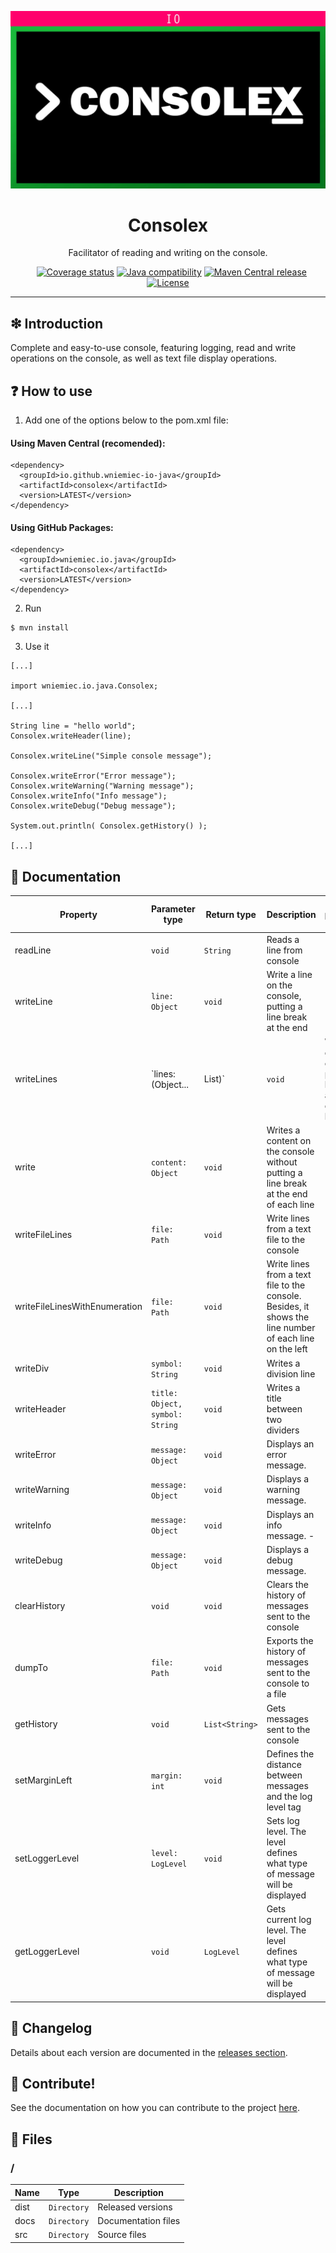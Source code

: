 ![](https://github.com/wniemiec-io-java/consolex/blob/master/docs/img/logo/logo.jpg)

<h1 align='center'>Consolex</h1>
<p align='center'>Facilitator of reading and writing on the console.</p>
<p align="center">
	<a href="https://github.com/wniemiec-io-java/consolex/actions/workflows/windows.yml"><img src="https://github.com/wniemiec-io-java/consolex/actions/workflows/windows.yml/badge.svg" alt=""></a>
	<a href="https://github.com/wniemiec-io-java/consolex/actions/workflows/macos.yml"><img src="https://github.com/wniemiec-io-java/consolex/actions/workflows/macos.yml/badge.svg" alt=""></a>
	<a href="https://github.com/wniemiec-io-java/consolex/actions/workflows/ubuntu.yml"><img src="https://github.com/wniemiec-io-java/consolex/actions/workflows/ubuntu.yml/badge.svg" alt=""></a>
	<a href="https://codecov.io/gh/wniemiec-io-java/consolex"><img src="https://codecov.io/gh/wniemiec-io-java/consolex/branch/master/graph/badge.svg?token=R2SFS4SP86" alt="Coverage status"></a>
	<a href="http://java.oracle.com"><img src="https://img.shields.io/badge/java-11+-D0008F.svg" alt="Java compatibility"></a>
	<a href="https://mvnrepository.com/artifact/io.github.wniemiec-io-java/consolex"><img src="https://img.shields.io/maven-central/v/io.github.wniemiec-io-java/consolex" alt="Maven Central release"></a>
	<a href="https://github.com/wniemiec-io-java/consolex/blob/master/LICENSE"><img src="https://img.shields.io/github/license/wniemiec-io-java/consolex" alt="License"></a>
</p>
<hr />

## ❇ Introduction
Complete and easy-to-use console, featuring logging, read and write operations on the console, as well as text file display operations.

## ❓ How to use
1. Add one of the options below to the pom.xml file: 

#### Using Maven Central (recomended):
```
<dependency>
  <groupId>io.github.wniemiec-io-java</groupId>
  <artifactId>consolex</artifactId>
  <version>LATEST</version>
</dependency>
```

#### Using GitHub Packages:
```
<dependency>
  <groupId>wniemiec.io.java</groupId>
  <artifactId>consolex</artifactId>
  <version>LATEST</version>
</dependency>
```

2. Run
```
$ mvn install
```

3. Use it
```
[...]

import wniemiec.io.java.Consolex;

[...]

String line = "hello world";
Consolex.writeHeader(line);

Consolex.writeLine("Simple console message");

Consolex.writeError("Error message");
Consolex.writeWarning("Warning message");
Consolex.writeInfo("Info message");
Consolex.writeDebug("Debug message");

System.out.println( Consolex.getHistory() );

[...]
```

## 📖 Documentation
|        Property        |Parameter type|Return type|Description|Default parameter value|
|----------------|-------------------------------|-----|------------------------|--------|
|readLine |`void`|`String`|Reads a line from console| - |
|writeLine |`line: Object`|`void`|Write a line on the console, putting a line break at the end| - |
|writeLines |`lines: (Object... | List<String>)`|`void`|Write lines on the console, putting a line break at the end of each line| - |
|write |`content: Object`|`void`|Writes a content on the console without putting a line break at the end of each line| - |
|writeFileLines | `file: Path`|`void`|Write lines from a text file to the console| - |
|writeFileLinesWithEnumeration | `file: Path`|`void`|Write lines from a text file to the console. Besides, it shows the line number of each line on the left| - |
|writeDiv | `symbol: String`|`void`|Writes a division line| `"-"` |
|writeHeader | `title: Object, symbol: String`|`void`|Writes a title between two dividers| - , `"-"`|
|writeError | `message: Object`|`void`|Displays an error message.| - |
|writeWarning | `message: Object`|`void`|Displays a warning message.| - |
|writeInfo | `message: Object`|`void`|Displays an info message. - |
|writeDebug | `message: Object`|`void`|Displays a debug message.| - |
|clearHistory | `void`|`void`|Clears the history of messages sent to the console| - |
|dumpTo | `file: Path`|`void`|Exports the history of messages sent to the console to a file| - |
|getHistory | `void`|`List<String>`|Gets messages sent to the console| - |
|setMarginLeft | `margin: int`|`void`|Defines the distance between messages and the log level tag| - |
|setLoggerLevel | `level: LogLevel`|`void`|Sets log level. The level defines what type of message will be displayed| - |
|getLoggerLevel | `void`|`LogLevel`|Gets current log level. The level defines what type of message will be displayed| - |


## 🚩 Changelog
Details about each version are documented in the [releases section](https://github.com/williamniemiec/wniemiec-io-java/consolex/releases).

## 🤝 Contribute!
See the documentation on how you can contribute to the project [here](https://github.com/wniemiec-io-java/consolex/blob/master/CONTRIBUTING.md).

## 📁 Files

### /
|        Name        |Type|Description|
|----------------|-------------------------------|-----------------------------|
|dist |`Directory`|Released versions|
|docs |`Directory`|Documentation files|
|src     |`Directory`| Source files|
